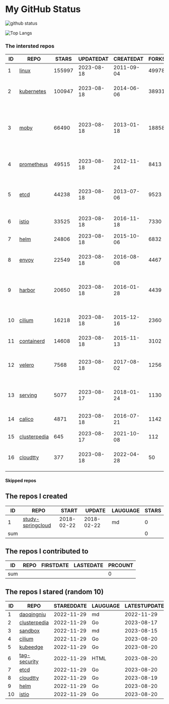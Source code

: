 # My GitHub Status

<img src="https://github-readme-stats-1.yihong0618.vercel.app/api?username=daoqingniu&show_icons=true&&&hide_title=true&count_private=true" alt="github status" />

![Top Langs](https://github-readme-stats-1.yihong0618.vercel.app/api/top-langs/?username=daoqingniu&layout=compact)

<!--START_SECTION:github_repos-->
### The intersted repos
| ID |                              REPO                               | STARS  | UPDATEDAT  | CREATEDAT  | FORKSCOUNT |                                              DESCRIPTIONS                                              |
|----|-----------------------------------------------------------------|--------|------------|------------|------------|--------------------------------------------------------------------------------------------------------|
|  1 | [linux](https://github.com/torvalds/linux)                      | 155997 | 2023-08-18 | 2011-09-04 |      49978 | Linux kernel source tree                                                                               |
|  2 | [kubernetes](https://github.com/kubernetes/kubernetes)          | 100947 | 2023-08-18 | 2014-06-06 |      38931 | Production-Grade Container Scheduling and Management                                                   |
|  3 | [moby](https://github.com/moby/moby)                            |  66490 | 2023-08-18 | 2013-01-18 |      18858 | Moby Project - a collaborative project for the container ecosystem to assemble container-based systems |
|  4 | [prometheus](https://github.com/prometheus/prometheus)          |  49515 | 2023-08-18 | 2012-11-24 |       8413 | The Prometheus monitoring system and time series database.                                             |
|  5 | [etcd](https://github.com/etcd-io/etcd)                         |  44238 | 2023-08-18 | 2013-07-06 |       9523 | Distributed reliable key-value store for the most critical data of a distributed system                |
|  6 | [istio](https://github.com/istio/istio)                         |  33525 | 2023-08-18 | 2016-11-18 |       7330 | Connect, secure, control, and observe services.                                                        |
|  7 | [helm](https://github.com/helm/helm)                            |  24806 | 2023-08-18 | 2015-10-06 |       6832 | The Kubernetes Package Manager                                                                         |
|  8 | [envoy](https://github.com/envoyproxy/envoy)                    |  22549 | 2023-08-18 | 2016-08-08 |       4467 | Cloud-native high-performance edge/middle/service proxy                                                |
|  9 | [harbor](https://github.com/goharbor/harbor)                    |  20650 | 2023-08-18 | 2016-01-28 |       4439 | An open source trusted cloud native registry project that stores, signs, and scans content.            |
| 10 | [cilium](https://github.com/cilium/cilium)                      |  16218 | 2023-08-18 | 2015-12-16 |       2360 | eBPF-based Networking, Security, and Observability                                                     |
| 11 | [containerd](https://github.com/containerd/containerd)          |  14608 | 2023-08-18 | 2015-11-13 |       3102 | An open and reliable container runtime                                                                 |
| 12 | [velero](https://github.com/vmware-tanzu/velero)                |   7568 | 2023-08-18 | 2017-08-02 |       1256 | Backup and migrate Kubernetes applications and their persistent volumes                                |
| 13 | [serving](https://github.com/knative/serving)                   |   5077 | 2023-08-17 | 2018-01-24 |       1130 | Kubernetes-based, scale-to-zero, request-driven compute                                                |
| 14 | [calico](https://github.com/projectcalico/calico)               |   4871 | 2023-08-18 | 2016-07-21 |       1142 | Cloud native networking and network security                                                           |
| 15 | [clusterpedia](https://github.com/clusterpedia-io/clusterpedia) |    645 | 2023-08-17 | 2021-10-08 |        112 | The Encyclopedia of Kubernetes clusters                                                                |
| 16 | [cloudtty](https://github.com/cloudtty/cloudtty)                |    377 | 2023-08-18 | 2022-04-28 |         50 | A Friendly Kubernetes CloudShell (Web Terminal) !                                                      |



#### Skipped repos
<!--END_SECTION:github_repos-->

<!--START_SECTION:my_github-->
## The repos I created
| ID  |                                 REPO                                 |   START    |   UPDATE   | LAUGUAGE | STARS |
|-----|----------------------------------------------------------------------|------------|------------|----------|-------|
|   1 | [study-springcloud](https://github.com/daoqingniu/study-springcloud) | 2018-02-22 | 2018-02-22 | md       |     0 |
| sum |                                                                      |            |            |          |     0 |

## The repos I contributed to
| ID  | REPO | FIRSTDATE | LASTEDATE | PRCOUNT |
|-----|------|-----------|-----------|---------|
| sum |      |           |           |       0 |

## The repos I stared (random 10)
| ID |                              REPO                               | STAREDDATE | LAUGUAGE | LATESTUPDATE |
|----|-----------------------------------------------------------------|------------|----------|--------------|
|  1 | [daoqingniu](https://github.com/daoqingniu/daoqingniu)          | 2022-11-29 | md       | 2022-11-29   |
|  2 | [clusterpedia](https://github.com/clusterpedia-io/clusterpedia) | 2022-11-29 | Go       | 2023-08-17   |
|  3 | [sandbox](https://github.com/cncf/sandbox)                      | 2022-11-29 | md       | 2023-08-15   |
|  4 | [cilium](https://github.com/cilium/cilium)                      | 2022-11-29 | Go       | 2023-08-20   |
|  5 | [kubeedge](https://github.com/kubeedge/kubeedge)                | 2022-11-29 | Go       | 2023-08-20   |
|  6 | [tag-security](https://github.com/cncf/tag-security)            | 2022-11-29 | HTML     | 2023-08-20   |
|  7 | [etcd](https://github.com/etcd-io/etcd)                         | 2022-11-29 | Go       | 2023-08-20   |
|  8 | [cloudtty](https://github.com/cloudtty/cloudtty)                | 2022-11-29 | Go       | 2023-08-19   |
|  9 | [helm](https://github.com/helm/helm)                            | 2022-11-29 | Go       | 2023-08-20   |
| 10 | [istio](https://github.com/istio/istio)                         | 2022-11-29 | Go       | 2023-08-20   |

<!--END_SECTION:my_github-->
